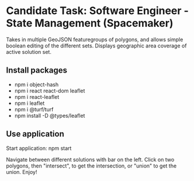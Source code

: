 # Candidate Task: Software Engineer - State Management (Spacemaker)
Takes in multiple GeoJSON featuregroups of polygons, and allows simple boolean editing of the different sets. Displays geographic area coverage of active solution set.

## Install packages

- npm i object-hash
- npm i react react-dom leaflet
- npm i react-leaflet
- npm i leaflet
- npm i @turf/turf
- npm install -D @types/leaflet

## Use application

Start application: npm start

Navigate between different solutions with bar on the left. Click on two polygons, then "intersect", to get the intersection, or "union" to get the union. Enjoy!
